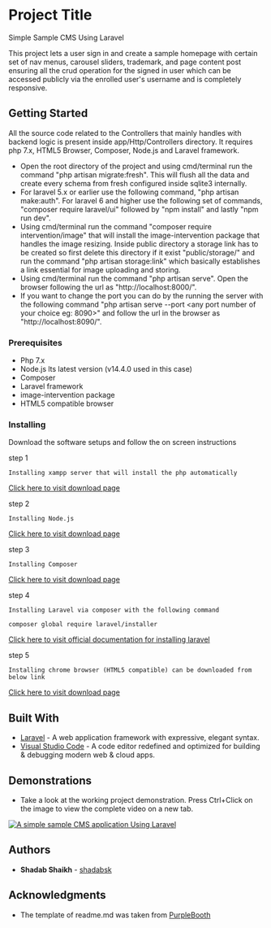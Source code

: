 # Project Title
Simple Sample CMS Using Laravel

This project lets a user sign in and create a sample homepage with certain set of nav menus, carousel sliders, trademark, and page content post ensuring all the crud operation for the signed in user which can be accessed publicly via the enrolled user's username and is completely responsive.

## Getting Started
All the source code related to the Controllers that mainly handles with backend logic is present inside app/Http/Controllers directory. It requires php 7.x, HTML5 Browser, Composer, Node.js and Laravel framework.
* Open the root directory of the project and using cmd/terminal run the command "php artisan migrate:fresh". This will flush all the data and create every schema from fresh configured inside sqlite3 internally.
* For laravel 5.x or earlier use the following command, "php artisan make:auth". For laravel 6 and higher use the following set of commands, "composer require laravel/ui" followed by "npm install" and lastly "npm run dev".
* Using cmd/terminal run the command "composer require intervention/image" that will install the image-intervention package that handles the image resizing. Inside public directory a storage link has to be created so first delete this directory if it exist "public/storage/" and run the command "php artisan storage:link" which basically establishes a link essential for image uploading and storing.
* Using cmd/terminal run the command "php artisan serve". Open the browser following the url as "http://localhost:8000/".
* If you want to change the port you can do by the running the server with the following command "php artisan serve --port <any port number of your choice eg: 8090>" and follow the url in the browser as "http://localhost:8090/".	


### Prerequisites

* Php 7.x
* Node.js lts latest version (v14.4.0 used in this case)
* Composer
* Laravel framework
* image-intervention package
* HTML5 compatible browser


### Installing

Download the software setups and follow the on screen instructions

step 1

```
Installing xampp server that will install the php automatically
```
[Click here to visit download page](https://www.apachefriends.org/download.html)

step 2

```
Installing Node.js
```
[Click here to visit download page](https://nodejs.org/en/download/)

step 3
```
Installing Composer
```
[Click here to visit download page](https://getcomposer.org/download/)

step 4

```
Installing Laravel via composer with the following command
```
```
composer global require laravel/installer
```
[Click here to visit official documentation for installing laravel](https://laravel.com/docs/7.x/installation)

step 5

```
Installing chrome browser (HTML5 compatible) can be downloaded from below link
```
[Click here to visit download page](https://www.google.com/chrome/)

## Built With

* [Laravel](https://laravel.com/) - A web application framework with expressive, elegant syntax.
* [Visual Studio Code](https://code.visualstudio.com/) - A code editor redefined and optimized for building & debugging modern web & cloud apps. 


## Demonstrations

* Take a look at the working project demonstration. Press Ctrl+Click on the image to view the complete video on a new tab.


[![A simple sample CMS application Using Laravel
](https://i.ytimg.com/vi/WglHeNO-Qpc/hqdefault.jpg)](https://youtu.be/WglHeNO-Qpc)


## Authors

* **Shadab Shaikh** - [shadabsk](https://github.com/shadabsk)

## Acknowledgments

* The template of readme.md was taken from [PurpleBooth](https://github.com/PurpleBooth)
